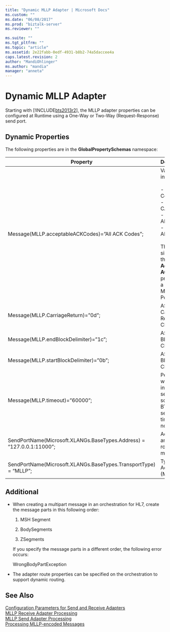 ```yaml
---
title: "Dynamic MLLP Adapter | Microsoft Docs"
ms.custom: ""
ms.date: "06/08/2017"
ms.prod: "biztalk-server"
ms.reviewer: ""

ms.suite: ""
ms.tgt_pltfrm: ""
ms.topic: "article"
ms.assetid: 2e22fabb-0edf-4931-b8b2-74a5daccee4a
caps.latest.revision: 2
author: "MandiOhlinger"
ms.author: "mandia"
manager: "anneta"
---
```

# Dynamic MLLP Adapter
Starting with [!INCLUDE[bts2013r2](../../includes/bts2013r2-md.md)], the MLLP adapter properties can be configured at Runtime using a One-Way or Two-Way (Request-Response) send port.  
  
## Dynamic Properties  
 The following properties are in the **GlobalPropertySchemas** namespace:  
  
|Property|Description|  
|--------------|-----------------|  
|Message(MLLP.acceptableACKCodes)=”All ACK Codes”;|Values include:<br /><br /> -   All ACK Codes<br />-   AA and CA<br />-   AA, CA, AE and CE<br />-   AA, CA, AR and CR<br /><br /> This is similar to the **Acceptable ACK Codes** property in a Static MLLP Send Port.|  
|Message(MLLP.CarriageReturn)=”0d”;|ASCII Carriage Return Character|  
|Message(MLLP.endBlockDelimiter)=”1c”;|ASCII End Block Character|  
|Message(MLLP.startBlockDelimiter)=”0b”;|ASCII Start Block Character|  
|Message(MLLP.timeout)=”60000”;|Period after which inactive sending socket on BTAHL7 server will timeout(0 is no timeout)|  
|SendPortName(Microsoft.XLANGs.BaseTypes.Address) = “127.0.0.1:11000”;|Address and Port for routing the message|  
|SendPortName(Microsoft.XLANGs.BaseTypes.TransportType) = “MLLP”;|Type of Adapter (MLLP)|  
  
## Additional  
  
-   When creating a multipart message in an orchestration for HL7, create the message parts in this following order:  
  
    1.  MSH Segment  
  
    2.  BodySegments  
  
    3.  ZSegments  
  
     If you specify the message parts in a different order, the following error occurs:  
  
     WrongBodyPartException  
  
-   The adapter route properties can be specified on the orchestration to support dynamic routing.  
  
## See Also  
 [Configuration Parameters for Send and Receive Adapters](../../adapters-and-accelerators/accelerator-hl7/configuration-parameters-for-send-and-receive-adapters.md)   
 [MLLP Receive Adapter Processing](../../adapters-and-accelerators/accelerator-hl7/mllp-receive-adapter-processing.md)   
 [MLLP Send Adapter Processing](../../adapters-and-accelerators/accelerator-hl7/mllp-send-adapter-processing.md)   
 [Processing MLLP-encoded Messages](../../adapters-and-accelerators/accelerator-hl7/processing-mllp-encoded-messages.md)